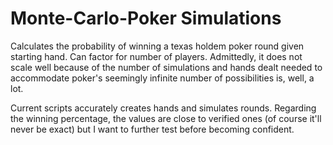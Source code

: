# Monte-Carlo-Poker Simulations
Calculates the probability of winning a texas holdem poker round given starting hand. Can factor for number of players. Admittedly, it does not scale well because of the number of simulations and hands dealt needed to accommodate poker's seemingly infinite number of possibilities is, well, a lot.

Current scripts accurately creates hands and simulates rounds. Regarding the winning percentage, the values are close to verified ones (of course it'll never be exact) but I want to further test before becoming confident.
